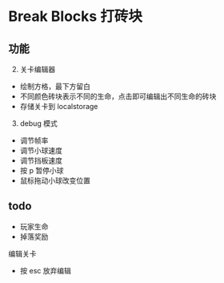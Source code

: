 # Break Blocks  打砖块

## 功能

2. 关卡编辑器
- 绘制方格，最下方留白
- 不同颜色砖块表示不同的生命，点击即可编辑出不同生命的砖块
- 存储关卡到 localstorage

3. debug 模式
- 调节帧率
- 调节小球速度
- 调节挡板速度
- 按 p 暂停小球
- 鼠标拖动小球改变位置

## todo
- 玩家生命
- 掉落奖励

编辑关卡
- 按 esc 放弃编辑
